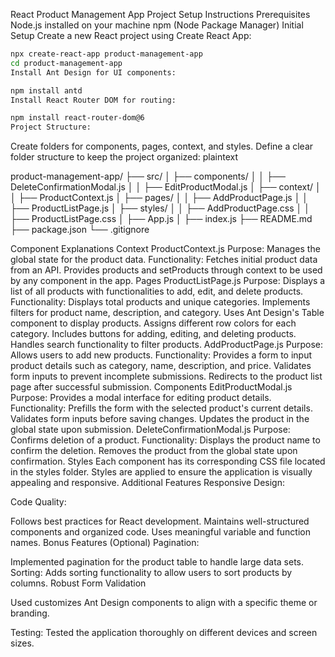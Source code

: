 React Product Management App
Project Setup Instructions
Prerequisites
Node.js installed on your machine
npm (Node Package Manager)
Initial Setup
Create a new React project using Create React App:

```bash
npx create-react-app product-management-app
cd product-management-app
Install Ant Design for UI components:
```

```bash
npm install antd
Install React Router DOM for routing:
```

```bash
npm install react-router-dom@6
Project Structure:
```

Create folders for components, pages, context, and styles.
Define a clear folder structure to keep the project organized:
plaintext

product-management-app/
├── src/
│   ├── components/
│   │   ├── DeleteConfirmationModal.js
│   │   ├── EditProductModal.js
│   ├── context/
│   │   ├── ProductContext.js
│   ├── pages/
│   │   ├── AddProductPage.js
│   │   ├── ProductListPage.js
│   ├── styles/
│   │   ├── AddProductPage.css
│   │   ├── ProductListPage.css
│   ├── App.js
│   ├── index.js
├── README.md
├── package.json
└── .gitignore

Component Explanations
Context
ProductContext.js
Purpose: Manages the global state for the product data.
Functionality:
Fetches initial product data from an API.
Provides products and setProducts through context to be used by any component in the app.
Pages
ProductListPage.js
Purpose: Displays a list of all products with functionalities to add, edit, and delete products.
Functionality:
Displays total products and unique categories.
Implements filters for product name, description, and category.
Uses Ant Design's Table component to display products.
Assigns different row colors for each category.
Includes buttons for adding, editing, and deleting products.
Handles search functionality to filter products.
AddProductPage.js
Purpose: Allows users to add new products.
Functionality:
Provides a form to input product details such as category, name, description, and price.
Validates form inputs to prevent incomplete submissions.
Redirects to the product list page after successful submission.
Components
EditProductModal.js
Purpose: Provides a modal interface for editing product details.
Functionality:
Prefills the form with the selected product's current details.
Validates form inputs before saving changes.
Updates the product in the global state upon submission.
DeleteConfirmationModal.js
Purpose: Confirms deletion of a product.
Functionality:
Displays the product name to confirm the deletion.
Removes the product from the global state upon confirmation.
Styles
Each component has its corresponding CSS file located in the styles folder.
Styles are applied to ensure the application is visually appealing and responsive.
Additional Features
Responsive Design:

Code Quality:

Follows best practices for React development.
Maintains well-structured components and organized code.
Uses meaningful variable and function names.
Bonus Features (Optional)
Pagination:

Implemented pagination for the product table to handle large data sets.
Sorting:
Adds sorting functionality to allow users to sort products by columns.
Robust Form Validation

Used customizes Ant Design components to align with a specific theme or branding.

Testing:
    Tested the application thoroughly on different devices and screen sizes.

